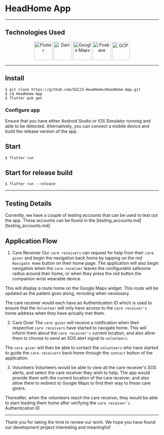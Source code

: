# HeadHome App

---

## Technologies Used

<div align="center">
	<img height="60" src="https://user-images.githubusercontent.com/25181517/186150365-da1eccce-6201-487c-8649-45e9e99435fd.png" alt="Flutter" title="Flutter" />
	<img height="60" src="https://user-images.githubusercontent.com/63765620/228300098-4aa01eeb-003c-48f2-acfb-e1d17883b1ad.png" alt="Dart" title="Dart" />
 	<img height="60" src="https://user-images.githubusercontent.com/63765620/228297319-699b5cee-0fc4-4c1f-972c-5a945ca30af9.png" alt="Google Maps" title="Google Maps Platform" />
	<img height="60" src="https://user-images.githubusercontent.com/25181517/189716855-2c69ca7a-5149-4647-936d-780610911353.png" alt="Firebase" title="Firebase" />
	<img height="58" src="https://user-images.githubusercontent.com/63765620/228302531-4822866b-d460-4741-9185-958f17fce9f7.png" alt="GCP" title="Google Cloud Platform" />
</div>

---

## Install

    $ git clone https://github.com/GSC23-HeadHome/HeadHome-App.git
    $ cd HeadHome-App
    $ flutter pub get

### Configure app

Ensure that you have either Android Studio or IOS Simulator running and able to be detected.
Alternatively, you can connect a mobile device and build the release version of the app.

## Start

    $ flutter run

## Start for release build

    $ flutter run --release

---

## Testing Details

Currently, we have a couple of testing accounts that can be used to test out the app. These accounts can be found in the [testing_accounts.md][testing_accounts.md]

## Application Flow

1. Care Receiver
Our `care receivers` can request for help from their `care giver` and begin the navigation back home by tapping on the red `Navigate Home` button on their home page. The application will also begin navigation when the `care receiver` leaves the configurable safezone radius around their home, or when they press the red button the companion wrist wearable device.

This will display a route home on the Google Maps widget. This route will be updated as the patient goes along, rerouting when necessary.

The care receiver would each have an Authentication ID which is used to ensure that the `Volunteer` will only have access to the `care receiver's` home address when they have actually met them. 

2. Care Giver
The `care giver` will receive a notification when their respective `care receivers` have started to navigate home. This will inform them about the `care receiver's` current location, and also allow them to choose to send an SOS alert signal to `volunteers`. 

The `care giver` will then be able to contact the `volunteers` who have started to guide the `care receivers` back home through the `contact` button of the application. 

3. Volunteers
Volunteers would be able to view all the care receiver's SOS alerts, and select the care receiver they wish to help. The app would provide them with the current location of the care receiver, and also allow them to redirect to Google Maps to find their way to these care givers. 

Thereafter, when the volunteers reach the care receiver, they would be able to start leading them home after verifying the `care receiver's` Authentication ID

---

Thank you for taking the time to review our work. We hope you have found our development project interesting and meaningful!